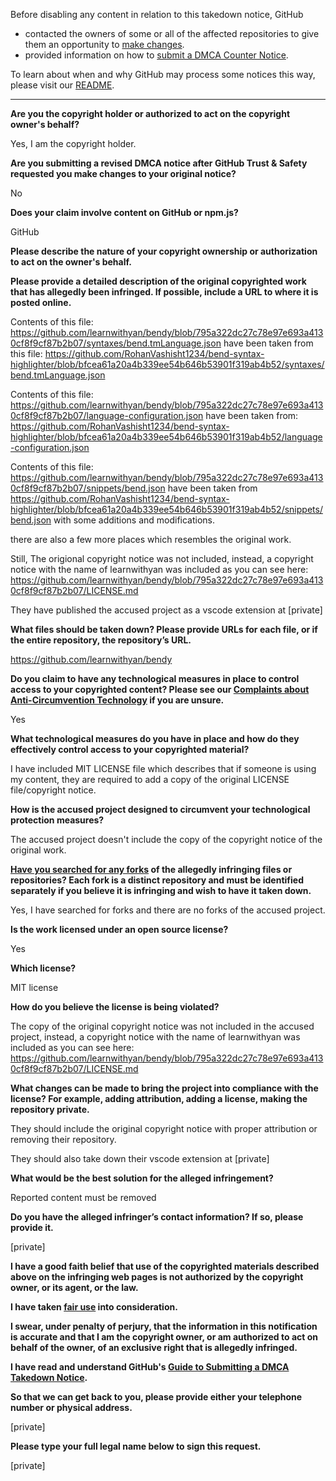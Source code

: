 Before disabling any content in relation to this takedown notice, GitHub
- contacted the owners of some or all of the affected repositories to give them an opportunity to [make changes](https://docs.github.com/en/github/site-policy/dmca-takedown-policy#a-how-does-this-actually-work).
- provided information on how to [submit a DMCA Counter Notice](https://docs.github.com/en/articles/guide-to-submitting-a-dmca-counter-notice).

To learn about when and why GitHub may process some notices this way, please visit our [README](https://github.com/github/dmca/blob/master/README.md#anatomy-of-a-takedown-notice).

---

**Are you the copyright holder or authorized to act on the copyright owner's behalf?**

Yes, I am the copyright holder.

**Are you submitting a revised DMCA notice after GitHub Trust & Safety requested you make changes to your original notice?**

No

**Does your claim involve content on GitHub or npm.js?**

GitHub

**Please describe the nature of your copyright ownership or authorization to act on the owner's behalf.**

**Please provide a detailed description of the original copyrighted work that has allegedly been infringed. If possible, include a URL to where it is posted online.**

Contents of this file: https://github.com/learnwithyan/bendy/blob/795a322dc27c78e97e693a4130cf8f9cf87b2b07/syntaxes/bend.tmLanguage.json have been taken from this file: https://github.com/RohanVashisht1234/bend-syntax-highlighter/blob/bfcea61a20a4b339ee54b646b53901f319ab4b52/syntaxes/bend.tmLanguage.json

Contents of this file: https://github.com/learnwithyan/bendy/blob/795a322dc27c78e97e693a4130cf8f9cf87b2b07/language-configuration.json have been taken from: https://github.com/RohanVashisht1234/bend-syntax-highlighter/blob/bfcea61a20a4b339ee54b646b53901f319ab4b52/language-configuration.json

Contents of this file: https://github.com/learnwithyan/bendy/blob/795a322dc27c78e97e693a4130cf8f9cf87b2b07/snippets/bend.json have been taken from  https://github.com/RohanVashisht1234/bend-syntax-highlighter/blob/bfcea61a20a4b339ee54b646b53901f319ab4b52/snippets/bend.json with some additions and modifications.

there are also a few more places which resembles the original work.

Still, The origional copyright notice was not included, instead, a copyright notice with the name of learnwithyan was included as you can see here:  https://github.com/learnwithyan/bendy/blob/795a322dc27c78e97e693a4130cf8f9cf87b2b07/LICENSE.md

They have published the accused project as a vscode extension at [private]

**What files should be taken down? Please provide URLs for each file, or if the entire repository, the repository’s URL.**

https://github.com/learnwithyan/bendy

**Do you claim to have any technological measures in place to control access to your copyrighted content? Please see our <a href="https://docs.github.com/articles/guide-to-submitting-a-dmca-takedown-notice#complaints-about-anti-circumvention-technology">Complaints about Anti-Circumvention Technology</a> if you are unsure.**

Yes

**What technological measures do you have in place and how do they effectively control access to your copyrighted material?**

I have included MIT LICENSE file which describes that if someone is using my content, they are required to add a copy of the original LICENSE file/copyright notice.

**How is the accused project designed to circumvent your technological protection measures?**

The accused project doesn't include the copy of the copyright notice of the original work.

**<a href="https://docs.github.com/articles/dmca-takedown-policy#b-what-about-forks-or-whats-a-fork">Have you searched for any forks</a> of the allegedly infringing files or repositories? Each fork is a distinct repository and must be identified separately if you believe it is infringing and wish to have it taken down.**

Yes, I have searched for forks and there are no forks of the accused project.

**Is the work licensed under an open source license?**

Yes

**Which license?**

MIT license

**How do you believe the license is being violated?**

The copy of the original copyright notice was not included in the accused project, instead, a copyright notice with the name of learnwithyan was included as you can see here: https://github.com/learnwithyan/bendy/blob/795a322dc27c78e97e693a4130cf8f9cf87b2b07/LICENSE.md

**What changes can be made to bring the project into compliance with the license? For example, adding attribution, adding a license, making the repository private.**

They should include the original copyright notice with proper attribution or removing their repository.

They should also take down their vscode extension at [private]

**What would be the best solution for the alleged infringement?**

Reported content must be removed

**Do you have the alleged infringer’s contact information? If so, please provide it.**

[private]

**I have a good faith belief that use of the copyrighted materials described above on the infringing web pages is not authorized by the copyright owner, or its agent, or the law.**

**I have taken <a href="https://www.lumendatabase.org/topics/22">fair use</a> into consideration.**

**I swear, under penalty of perjury, that the information in this notification is accurate and that I am the copyright owner, or am authorized to act on behalf of the owner, of an exclusive right that is allegedly infringed.**

**I have read and understand GitHub's <a href="https://docs.github.com/articles/guide-to-submitting-a-dmca-takedown-notice/">Guide to Submitting a DMCA Takedown Notice</a>.**

**So that we can get back to you, please provide either your telephone number or physical address.**

[private]

**Please type your full legal name below to sign this request.**

[private]
